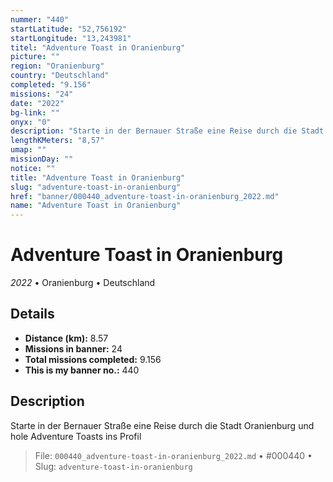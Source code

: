 ```yaml
---
nummer: "440"
startLatitude: "52,756192"
startLongitude: "13,243981"
titel: "Adventure Toast in Oranienburg"
picture: ""
region: "Oranienburg"
country: "Deutschland"
completed: "9.156"
missions: "24"
date: "2022"
bg-link: ""
onyx: "0"
description: "Starte in der Bernauer Straße eine Reise durch die Stadt Oranienburg und hole Adventure Toasts ins Profil"
lengthKMeters: "8,57"
umap: ""
missionDay: ""
notice: ""
title: "Adventure Toast in Oranienburg"
slug: "adventure-toast-in-oranienburg"
href: "banner/000440_adventure-toast-in-oranienburg_2022.md"
name: "Adventure Toast in Oranienburg"
---
```

# Adventure Toast in Oranienburg

*2022* • Oranienburg • Deutschland





## Details
- **Distance (km):** 8.57
- **Missions in banner:** 24
- **Total missions completed:** 9.156
- **This is my banner no.:** 440



## Description
Starte in der Bernauer Straße eine Reise durch die Stadt Oranienburg und hole Adventure Toasts ins Profil




> File: `000440_adventure-toast-in-oranienburg_2022.md`
> • #000440
> • Slug: `adventure-toast-in-oranienburg`
